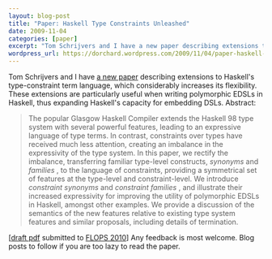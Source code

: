 ```yaml
---
layout: blog-post
title: "Paper: Haskell Type Constraints Unleashed"
date: 2009-11-04
categories: [paper]
excerpt: "Tom Schrijvers and I have a new paper describing extensions to Haskell's type-constraint term language, which considerably increases its flexibility. These extensions are particularly useful when writing polymorphic EDSLs in Haskell, thus expanding Haskell's capacity for embedding DSLs. Abstract: The popular Glasgow Haskell Compiler extends the Haskell 98 type system..."
wordpress_url: https://dorchard.wordpress.com/2009/11/04/paper-haskell-type-constraints-unleashed/
---
```


Tom Schrijvers and I have [a new paper](http://www.cl.cam.ac.uk/~dao29/publ/constraint-families.pdf) describing extensions to Haskell's type-constraint term language, which considerably increases its flexibility. These extensions are particularly useful when writing polymorphic EDSLs in Haskell, thus expanding Haskell's capacity for embedding DSLs. Abstract: 

> The popular Glasgow Haskell Compiler extends the Haskell 98 type system with several powerful features, leading to an expressive language of type terms. In contrast, constraints over types have received much less attention, creating an imbalance in the expressivity of the type system. In this paper, we rectify the imbalance, transferring familiar type-level constructs, _synonyms_ and _families_ , to the language of constraints, providing a symmetrical set of features at the type-level and constraint-level. We introduce _constraint synonyms_ and _constraint families_ , and illustrate their increased expressivity for improving the utility of polymorphic EDSLs in Haskell, amongst other examples. We provide a discussion of the semantics of the new features relative to existing type system features and similar proposals, including details of termination. 

[[draft pdf](http://www.cl.cam.ac.uk/~dao29/publ/constraint-families.pdf) submitted to [FLOPS 2010](http://http//www.kb.ecei.tohoku.ac.jp/flops2010/wiki/)] Any feedback is most welcome. Blog posts to follow if you are too lazy to read the paper. 
